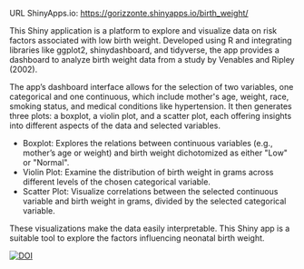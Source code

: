 URL ShinyApps.io: https://gorizzonte.shinyapps.io/birth_weight/

This Shiny application is a platform to explore and visualize data on risk factors associated with low birth weight. Developed using R and integrating libraries like ggplot2, shinydashboard, and tidyverse, the app provides a dashboard to analyze birth weight data from a study by Venables and Ripley (2002).

The app’s dashboard interface allows for the selection of two variables, one categorical and one continuous, which include mother's age, weight, race, smoking status, and medical conditions like hypertension. It then generates three plots: a boxplot, a violin plot, and a scatter plot, each offering insights into different aspects of the data and selected variables.

- Boxplot: Explores the relations between continuous variables (e.g., mother’s age or weight) and birth weight dichotomized as either "Low" or "Normal".
- Violin Plot: Examine the distribution of birth weight in grams across different levels of the chosen categorical variable.
- Scatter Plot: Visualize correlations between the selected continuous variable and birth weight in grams, divided by the selected categorical variable.

These visualizations make the data easily interpretable. This Shiny app is a suitable tool to explore the factors influencing neonatal birth weight.

[![DOI](https://zenodo.org/badge/DOI/10.5281/zenodo.10515395.svg)](https://doi.org/10.5281/zenodo.10515395)

